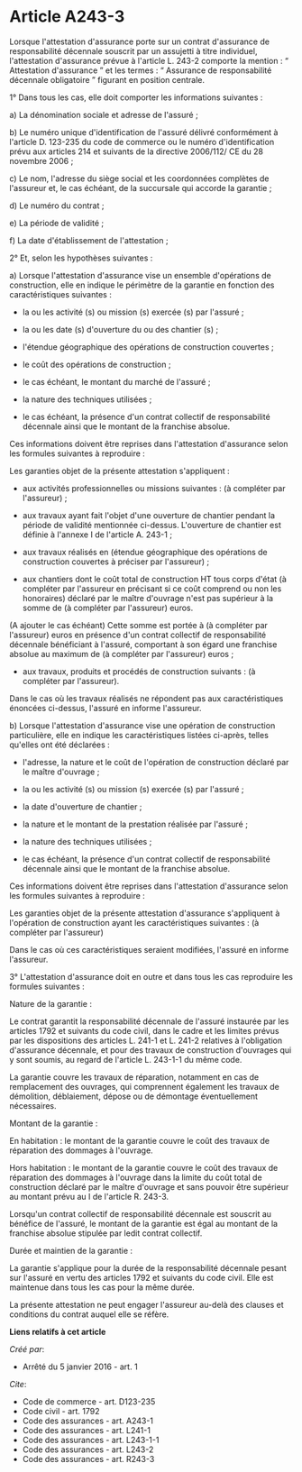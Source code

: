 # Article A243-3

Lorsque l'attestation d'assurance porte sur un contrat d'assurance de responsabilité décennale souscrit par un assujetti à
titre individuel, l'attestation d'assurance prévue à l'article L. 243-2 comporte la mention : “ Attestation d'assurance ” et
les termes : “ Assurance de responsabilité décennale obligatoire ” figurant en position centrale. 

1° Dans tous les cas, elle doit comporter les informations suivantes : 

a) La dénomination sociale et adresse de l'assuré ; 

b) Le numéro unique d'identification de l'assuré délivré conformément à l'article D. 123-235 du code de commerce ou le numéro
d'identification prévu aux articles 214 et suivants de la directive 2006/112/ CE du 28 novembre 2006 ; 

c) Le nom, l'adresse du siège social et les coordonnées complètes de l'assureur et, le cas échéant, de la succursale qui
accorde la garantie ; 

d) Le numéro du contrat ; 

e) La période de validité ; 

f) La date d'établissement de l'attestation ; 

2° Et, selon les hypothèses suivantes : 

a) Lorsque l'attestation d'assurance vise un ensemble d'opérations de construction, elle en indique le périmètre de la
garantie en fonction des caractéristiques suivantes :

- la ou les activité (s) ou mission (s) exercée (s) par l'assuré ;

- la ou les date (s) d'ouverture du ou des chantier (s) ;

- l'étendue géographique des opérations de construction couvertes ;

- le coût des opérations de construction ;

- le cas échéant, le montant du marché de l'assuré ;

- la nature des techniques utilisées ;

- le cas échéant, la présence d'un contrat collectif de responsabilité décennale ainsi que le montant de la franchise
absolue. 

Ces informations doivent être reprises dans l'attestation d'assurance selon les formules suivantes à reproduire : 

Les garanties objet de la présente attestation s'appliquent :

- aux activités professionnelles ou missions suivantes : (à compléter par l'assureur) ;

- aux travaux ayant fait l'objet d'une ouverture de chantier pendant la période de validité mentionnée ci-dessus. L'ouverture
de chantier est définie à l'annexe I de l'article A. 243-1 ;

- aux travaux réalisés en (étendue géographique des opérations de construction couvertes à préciser par l'assureur) ;

- aux chantiers dont le coût total de construction HT tous corps d'état (à compléter par l'assureur en précisant si ce coût
comprend ou non les honoraires) déclaré par le maître d'ouvrage n'est pas supérieur à la somme de (à compléter par
l'assureur) euros. 

(A ajouter le cas échéant) Cette somme est portée à (à compléter par l'assureur) euros en présence d'un contrat collectif de
responsabilité décennale bénéficiant à l'assuré, comportant à son égard une franchise absolue au maximum de (à compléter par
l'assureur) euros ;

- aux travaux, produits et procédés de construction suivants : (à compléter par l'assureur). 

Dans le cas où les travaux réalisés ne répondent pas aux caractéristiques énoncées ci-dessus, l'assuré en informe
l'assureur. 

b) Lorsque l'attestation d'assurance vise une opération de construction particulière, elle en indique les caractéristiques
listées ci-après, telles qu'elles ont été déclarées :

- l'adresse, la nature et le coût de l'opération de construction déclaré par le maître d'ouvrage ;

- la ou les activité (s) ou mission (s) exercée (s) par l'assuré ;

- la date d'ouverture de chantier ;

- la nature et le montant de la prestation réalisée par l'assuré ;

- la nature des techniques utilisées ;

- le cas échéant, la présence d'un contrat collectif de responsabilité décennale ainsi que le montant de la franchise
absolue. 

Ces informations doivent être reprises dans l'attestation d'assurance selon les formules suivantes à reproduire : 

Les garanties objet de la présente attestation d'assurance s'appliquent à l'opération de construction ayant les
caractéristiques suivantes : (à compléter par l'assureur) 

Dans le cas où ces caractéristiques seraient modifiées, l'assuré en informe l'assureur. 

3° L'attestation d'assurance doit en outre et dans tous les cas reproduire les formules suivantes : 

Nature de la garantie : 

Le contrat garantit la responsabilité décennale de l'assuré instaurée par les articles 1792 et suivants du code civil, dans
le cadre et les limites prévus par les dispositions des articles L. 241-1 et L. 241-2 relatives à l'obligation d'assurance
décennale, et pour des travaux de construction d'ouvrages qui y sont soumis, au regard de l'article L. 243-1-1 du même code. 

La garantie couvre les travaux de réparation, notamment en cas de remplacement des ouvrages, qui comprennent également les
travaux de démolition, déblaiement, dépose ou de démontage éventuellement nécessaires. 

Montant de la garantie : 

En habitation : le montant de la garantie couvre le coût des travaux de réparation des dommages à l'ouvrage. 

Hors habitation : le montant de la garantie couvre le coût des travaux de réparation des dommages à l'ouvrage dans la limite
du coût total de construction déclaré par le maître d'ouvrage et sans pouvoir être supérieur au montant prévu au I de
l'article R. 243-3. 

Lorsqu'un contrat collectif de responsabilité décennale est souscrit au bénéfice de l'assuré, le montant de la garantie est
égal au montant de la franchise absolue stipulée par ledit contrat collectif. 

Durée et maintien de la garantie : 

La garantie s'applique pour la durée de la responsabilité décennale pesant sur l'assuré en vertu des articles 1792 et
suivants du code civil. Elle est maintenue dans tous les cas pour la même durée. 

La présente attestation ne peut engager l'assureur au-delà des clauses et conditions du contrat auquel elle se réfère.

**Liens relatifs à cet article**

_Créé par_:

  - Arrêté du 5 janvier 2016 - art. 1

_Cite_:

  - Code de commerce - art. D123-235
  - Code civil - art. 1792
  - Code des assurances - art. A243-1
  - Code des assurances - art. L241-1
  - Code des assurances - art. L243-1-1
  - Code des assurances - art. L243-2
  - Code des assurances - art. R243-3
